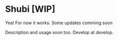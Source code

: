 # Shubi [WIP]
Yea! For now it works. 
Some updates comming soon


Description and usage soon too. Develop at develop.
